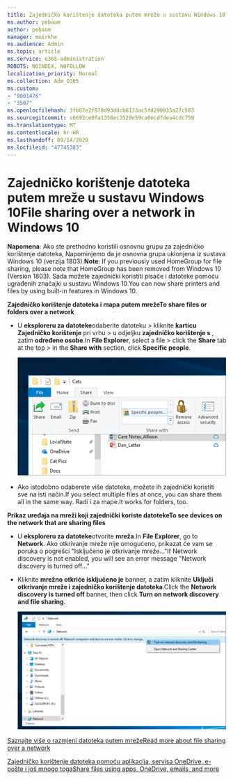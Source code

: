 ```yaml
---
title: Zajedničko korištenje datoteka putem mreže u sustavu Windows 10
ms.author: pebaum
author: pebaum
manager: mnirkhe
ms.audience: Admin
ms.topic: article
ms.service: o365-administration
ROBOTS: NOINDEX, NOFOLLOW
localization_priority: Normal
ms.collection: Adm_O365
ms.custom:
- "9001476"
- "3507"
ms.openlocfilehash: 3fb07e2f870d93ddcb6133ac5fd290935a27c583
ms.sourcegitcommit: c6692ce0fa1358ec3529e59ca0ecdfdea4cdc759
ms.translationtype: MT
ms.contentlocale: hr-HR
ms.lasthandoff: 09/14/2020
ms.locfileid: "47745383"
---
```

# <a name="file-sharing-over-a-network-in-windows-10"></a><span data-ttu-id="540d9-102">Zajedničko korištenje datoteka putem mreže u sustavu Windows 10</span><span class="sxs-lookup"><span data-stu-id="540d9-102">File sharing over a network in Windows 10</span></span>

<span data-ttu-id="540d9-103">**Napomena**: Ako ste prethodno koristili osnovnu grupu za zajedničko korištenje datoteka, Napominjemo da je osnovna grupa uklonjena iz sustava Windows 10 (verzija 1803).</span><span class="sxs-lookup"><span data-stu-id="540d9-103">**Note**: If you previously used HomeGroup for file sharing, please note that HomeGroup has been removed from Windows 10 (Version 1803).</span></span> <span data-ttu-id="540d9-104">Sada možete zajednički koristiti pisače i datoteke pomoću ugrađenih značajki u sustavu Windows 10.</span><span class="sxs-lookup"><span data-stu-id="540d9-104">You can now share printers and files by using built-in features in Windows 10.</span></span>

<span data-ttu-id="540d9-105">**Zajedničko korištenje datoteka i mapa putem mreže**</span><span class="sxs-lookup"><span data-stu-id="540d9-105">**To share files or folders over a network**</span></span>

- <span data-ttu-id="540d9-106">U **eksploreru za datoteke**odaberite datoteku > kliknite **karticu Zajedničko korištenje** pri vrhu > u odjeljku **zajedničko korištenje s** , zatim **određene osobe**.</span><span class="sxs-lookup"><span data-stu-id="540d9-106">In **File Explorer**, select a file > click the **Share** tab at the top > in the **Share with** section, click **Specific people**.</span></span>

    ![Zajedničko korištenje datoteke s određenim osobama](media/share-with-specific-people.png)
          
- <span data-ttu-id="540d9-108">Ako istodobno odaberete više datoteka, možete ih zajednički koristiti sve na isti način.</span><span class="sxs-lookup"><span data-stu-id="540d9-108">If you select multiple files at once, you can share them all in the same way.</span></span> <span data-ttu-id="540d9-109">Radi i za mape.</span><span class="sxs-lookup"><span data-stu-id="540d9-109">It works for folders, too.</span></span>

<span data-ttu-id="540d9-110">**Prikaz uređaja na mreži koji zajednički koriste datoteke**</span><span class="sxs-lookup"><span data-stu-id="540d9-110">**To see devices on the network that are sharing files**</span></span>

- <span data-ttu-id="540d9-111">U **eksploreru za datoteke**otvorite **mreža**.</span><span class="sxs-lookup"><span data-stu-id="540d9-111">In **File Explorer**, go to **Network**.</span></span> <span data-ttu-id="540d9-112">Ako otkrivanje mreže nije omogućeno, prikazat će vam se poruka o pogrešci "Isključeno je otkrivanje mreže..."</span><span class="sxs-lookup"><span data-stu-id="540d9-112">If Network discovery is not enabled, you will see an error message "Network discovery is turned off..."</span></span>

- <span data-ttu-id="540d9-113">Kliknite **mrežno otkriće isključeno je** banner, a zatim kliknite **Uključi otkrivanje mreže i zajedničko korištenje datoteka**.</span><span class="sxs-lookup"><span data-stu-id="540d9-113">Click the **Network discovery is turned off** banner, then click **Turn on network discovery and file sharing**.</span></span>

    ![Uključite otkrivanje mreže i zajedničko korištenje datoteka.](media/turn-on-network-discovery.png)

[<span data-ttu-id="540d9-115">Saznajte više o razmjeni datoteka putem mreže</span><span class="sxs-lookup"><span data-stu-id="540d9-115">Read more about file sharing over a network</span></span>](https://support.microsoft.com/help/4092694/windows-10-file-sharing-over-a-network)

[<span data-ttu-id="540d9-116">Zajedničko korištenje datoteka pomoću aplikacija, servisa OneDrive, e-pošte i još mnogo toga</span><span class="sxs-lookup"><span data-stu-id="540d9-116">Share files using apps, OneDrive, emails, and more</span></span>](https://support.microsoft.com/help/4027674/windows-10-share-files-in-file-explorer)
